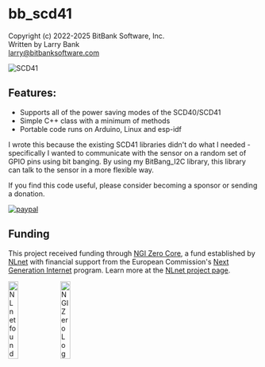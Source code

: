 bb_scd41
========

Copyright (c) 2022-2025 BitBank Software, Inc.<br>
Written by Larry Bank<br>
larry@bitbanksoftware.com

![SCD41](/demo.jpg?raw=true "SCD41")

Features:
---------

- Supports all of the power saving modes of the SCD40/SCD41
- Simple C++ class with a minimum of methods
- Portable code runs on Arduino, Linux and esp-idf

I wrote this because the existing SCD41 libraries didn't do what I needed - specifically I wanted to communicate with the sensor on a random set of GPIO pins using bit banging. By using my BitBang_I2C library, this library can talk to the sensor in a more flexible way.

If you find this code useful, please consider becoming a sponsor or sending a donation.

[![paypal](https://www.paypalobjects.com/en_US/i/btn/btn_donateCC_LG.gif)](https://www.paypal.com/cgi-bin/webscr?cmd=_s-xclick&hosted_button_id=SR4F44J2UR8S4)

## Funding

This project received funding through [NGI Zero Core](https://nlnet.nl/core), a fund established by [NLnet](https://nlnet.nl) with financial support from the European Commission's [Next Generation Internet](https://ngi.eu) program. Learn more at the [NLnet project page](https://nlnet.nl/project/ImageCodes-Optimised).

[<img src="https://nlnet.nl/logo/banner.png" alt="NLnet foundation logo" width="20%" />](https://nlnet.nl)
[<img src="https://nlnet.nl/image/logos/NGI0_tag.svg" alt="NGI Zero Logo" width="20%" />](https://nlnet.nl/core)

